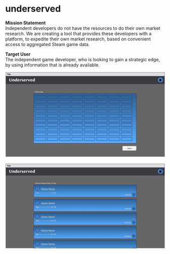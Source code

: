 # underserved

<b> Mission Statement </b><br/>
Independent developers do not have the resources to do their own market research. We are creating a tool that provides these developers with a platform, to expedite their own market research, based on convenient access to aggregated Steam game data.

<b>Target User</b><br/>
The independent game developer, who is looking to gain a strategic edge, by using information that is already available.

![MP](https://github.com/christopherhanten/underserved/blob/master/image.png)<br/><br/>
![MP](https://github.com/christopherhanten/underserved/blob/master/untitled_page_1.png)<br/><br/>


